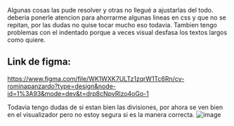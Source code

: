 Algunas cosas las pude resolver y otras no llegué a ajustarlas del todo.  deberia ponerle atencion para ahorrarme algunas lineas en css y que no se repitan, por las dudas no quise tocar mucho eso todavia.
Tambien tengo problemas con el indentado porque a veces visual desfasa los textos largos como quiere.
## Link de figma: 
 https://www.figma.com/file/WK1WXK7ULTz1zqrW1Tc6Rn/cv-rominapanzardo?type=design&node-id=1%3A93&mode=dev&t=drp8cNpvRlzo4oGo-1
 
Todavia tengo dudas de si estan bien las divisiones, por ahora se ven bien en el visualizador pero no estoy segura si es la manera correcta.
![image](https://github.com/RominaPanzardo/cv-rominapanzardo/assets/164932077/39954e39-7052-4a91-bfd9-950f6fe45e96)

